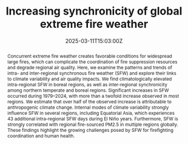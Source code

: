 ---
title: Increasing synchronicity of global extreme fire weather

event: 2025 SNRI Early Career Researcher Lightning Talks
event_url: https://snri.ucmerced.edu/events/2025-lightning-talks

location: UC Merced Conference Center
address:
  street: 5200 North Lake Rd.
  city: Merced
  region: CA
  postcode: '95343'
  country: United States

summary: 
abstract: 'Concurrent extreme fire weather creates favorable conditions for widespread large fires, which can complicate the coordination of fire suppression resources and degrade regional air quality. Here, we examine the patterns and trends of intra- and inter-regional synchronous fire weather (SFW) and explore their links to climate variability and air quality impacts. We find climatologically elevated intra-regional SFW in boreal regions, as well as inter-regional synchronicity among northern temperate and boreal regions. Significant increases in SFW occurred during 1979–2024, with more than a twofold increase observed in most regions. We estimate that over half of the observed increase is attributable to anthropogenic climate change. Internal modes of climate variability strongly influence SFW in several regions, including Equatorial Asia, which experiences 43 additional intra-regional SFW days during El Niño years. Furthermore, SFW is strongly correlated with regional fire-sourced PM2.5 in multiple regions globally. These findings highlight the growing challenges posed by SFW for firefighting coordination and human health.'

# Talk start and end times.
#   End time can optionally be hidden by prefixing the line with `#`.
date: '2025-03-11T15:03:00Z'
date_end: '2025-03-11T15:08:00Z'
all_day: false

# Schedule page publish date (NOT talk date).
publishDate: '2025-03-13T00:00:00Z'

authors:
  - admin
  - John Abatzoglou

tags:
  - Wildfire
  - Extreme fire Weather
  - Global

# Is this a featured talk? (true/false)
featured: true

image:
  caption: 'Talk Poster'
  focal_point: Right

#links:
#  - icon: twitter
#    icon_pack: fab
#    name: Follow
#    url: https://twitter.com/georgecushen
url_code: ''
url_pdf: '/uploads/202503-SNRI.pdf'
url_slides: ''
url_video: ''

# Markdown Slides (optional).
#   Associate this talk with Markdown slides.
#   Simply enter your slide deck's filename without extension.
#   E.g. `slides = "example-slides"` references `content/slides/example-slides.md`.
#   Otherwise, set `slides = ""`.
slides: ""

# Projects (optional).
#   Associate this post with one or more of your projects.
#   Simply enter your project's folder or file name without extension.
#   E.g. `projects = ["internal-project"]` references `content/project/deep-learning/index.md`.
#   Otherwise, set `projects = []`.
projects:
  - example
---